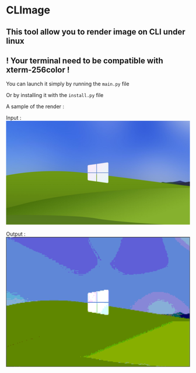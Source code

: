 # CLImage

## This tool allow you to render image on CLI under linux

## ! Your terminal need to be compatible with xterm-256color !

You can launch it simply by running the `main.py` file

Or by installing it with the `install.py` file

A sample of the render :

Input :
<img src="input.jpg">

Output :
<img src="output.png">
